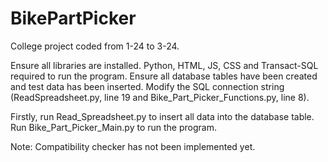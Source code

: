 # BikePartPicker
College project coded from 1-24 to 3-24.

Ensure all libraries are installed.
Python, HTML, JS, CSS and Transact-SQL required to run the program.
Ensure all database tables have been created and test data has been inserted.
Modify the SQL connection string (ReadSpreadsheet.py, line 19 and Bike_Part_Picker_Functions.py, line 8).

Firstly, run Read_Spreadsheet.py to insert all data into the database table.
Run Bike_Part_Picker_Main.py to run the program.

Note: Compatibility checker has not been implemented yet.
